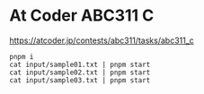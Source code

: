 # At Coder ABC311 C

https://atcoder.jp/contests/abc311/tasks/abc311_c

```
pnpm i
cat input/sample01.txt | pnpm start
cat input/sample02.txt | pnpm start
cat input/sample03.txt | pnpm start
```
